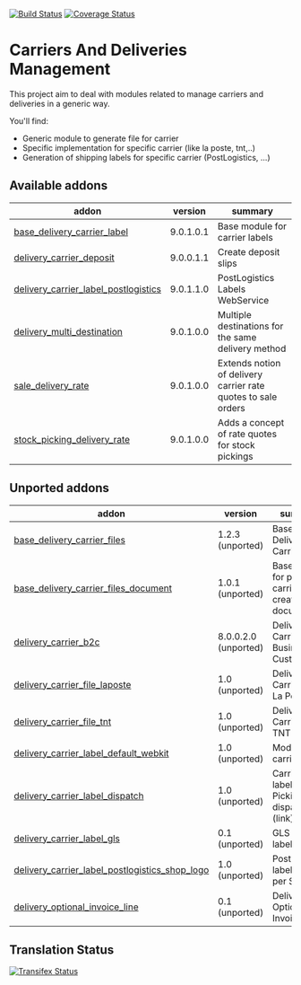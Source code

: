 [![Build Status](https://travis-ci.org/OCA/delivery-carrier.svg?branch=9.0)](https://travis-ci.org/OCA/delivery-carrier)
[![Coverage Status](https://coveralls.io/repos/OCA/delivery-carrier/badge.svg?branch=9.0)](https://coveralls.io/r/OCA/delivery-carrier?branch=9.0)

Carriers And Deliveries Management
==================================

This project aim to deal with modules related to manage carriers and deliveries in a generic way.

You'll find:

 - Generic module to generate file for carrier
 - Specific implementation for specific carrier (like la poste, tnt,..)
 - Generation of shipping labels for specific carrier (PostLogistics, ...)

[//]: # (addons)

Available addons
----------------
addon | version | summary
--- | --- | ---
[base_delivery_carrier_label](base_delivery_carrier_label/) | 9.0.1.0.1 | Base module for carrier labels
[delivery_carrier_deposit](delivery_carrier_deposit/) | 9.0.0.1.1 | Create deposit slips
[delivery_carrier_label_postlogistics](delivery_carrier_label_postlogistics/) | 9.0.1.1.0 | PostLogistics Labels WebService
[delivery_multi_destination](delivery_multi_destination/) | 9.0.1.0.0 | Multiple destinations for the same delivery method
[sale_delivery_rate](sale_delivery_rate/) | 9.0.1.0.0 | Extends notion of delivery carrier rate quotes to sale orders
[stock_picking_delivery_rate](stock_picking_delivery_rate/) | 9.0.1.0.0 | Adds a concept of rate quotes for stock pickings


Unported addons
---------------
addon | version | summary
--- | --- | ---
[base_delivery_carrier_files](base_delivery_carrier_files/) | 1.2.3 (unported) | Base Delivery Carrier Files
[base_delivery_carrier_files_document](base_delivery_carrier_files_document/) | 1.0.1 (unported) | Base module for picking carrier files creation for document
[delivery_carrier_b2c](delivery_carrier_b2c/) | 8.0.0.2.0 (unported) | Delivery Carrier Business To Customer
[delivery_carrier_file_laposte](delivery_carrier_file_laposte/) | 1.0 (unported) | Delivery Carrier File: La Poste
[delivery_carrier_file_tnt](delivery_carrier_file_tnt/) | 1.0 (unported) | Delivery Carrier File: TNT
[delivery_carrier_label_default_webkit](delivery_carrier_label_default_webkit/) | 1.0 (unported) | Module for carrier labels
[delivery_carrier_label_dispatch](delivery_carrier_label_dispatch/) | 1.0 (unported) | Carrier labels - Picking dispatch (link)
[delivery_carrier_label_gls](delivery_carrier_label_gls/) | 0.1 (unported) | GLS carrier label printing
[delivery_carrier_label_postlogistics_shop_logo](delivery_carrier_label_postlogistics_shop_logo/) | 1.0 (unported) | PostLogistics labels - logo per Shop
[delivery_optional_invoice_line](delivery_optional_invoice_line/) | 0.1 (unported) | Delivery Optional Invoice Line

[//]: # (end addons)

Translation Status
------------------
[![Transifex Status](https://www.transifex.com/projects/p/OCA-carrier-delivery-9-0/chart/image_png)](https://www.transifex.com/projects/p/OCA-carrier-delivery-9-0)
